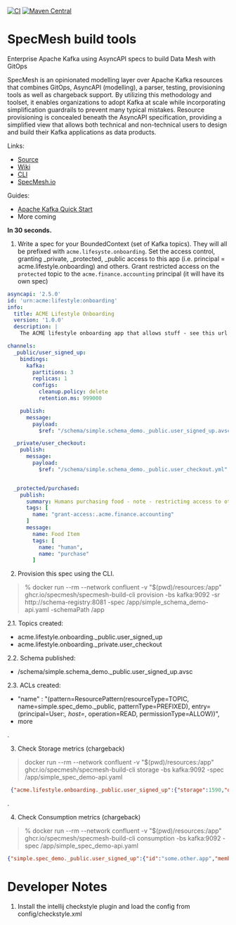 [![CI](https://github.com/specmesh/specmesh-build/actions/workflows/build.yml/badge.svg?branch=main)](https://github.com/specmesh/specmesh-build/actions/workflows/ci.yml)
[![Maven Central](https://img.shields.io/maven-central/v/io.specmesh/specmesh-kafka.svg)](https://central.sonatype.dev/search?q=specmesh-*)

# SpecMesh build tools

Enterprise Apache Kafka using AsyncAPI specs to build Data Mesh with GitOps


SpecMesh is an opinionated modelling layer over Apache Kafka resources that combines GitOps, AsyncAPI (modelling), a parser, testing, provisioning tools as well as chargeback support. By utilizing this methodology and toolset, it enables organizations to adopt Kafka at scale while incorporating simplification guardrails to prevent many typical mistakes. Resource provisioning is concealed beneath the AsyncAPI specification, providing a simplified view that allows both technical and non-technical users to design and build their Kafka applications as data products.

Links:
- [Source](https://github.com/specmesh/specmesh-build)
- [Wiki](https://github.com/specmesh/docs/wiki) 
- [CLI](cli/README.md)
- [SpecMesh.io](https://specmesh.github.io/site/)

Guides:
- [Apache Kafka Quick Start](https://github.com/specmesh/getting-started-apachekafka)
- More coming

**In 30 seconds.**

1. Write a spec for your BoundedContext (set of Kafka topics). They will all be prefixed with `acme.lifesyste.onboarding`. Set the access control, granting _private, _protected, _public access to this app (i.e. principal = acme.lifestyle.onboarding) and others. Grant restricted access on the `protected` topic to the `acme.finance.accounting` principal (it will have its own spec)

```yaml
asyncapi: '2.5.0'
id: 'urn:acme:lifestyle:onboarding'
info:
  title: ACME Lifestyle Onboarding
  version: '1.0.0'
  description: |
    The ACME lifestyle onboarding app that allows stuff - see this url for more detail.. etc

channels:
  _public/user_signed_up:
    bindings:
      kafka:
        partitions: 3
        replicas: 1
        configs:
          cleanup.policy: delete
          retention.ms: 999000

    publish:
      message:
        payload:
          $ref: "/schema/simple.schema_demo._public.user_signed_up.avsc"

  _private/user_checkout:
    publish:
      message:
        payload:
          $ref: "/schema/simple.schema_demo._public.user_checkout.yml"


  _protected/purchased:
    publish:
      summary: Humans purchasing food - note - restricting access to other domain principals
      tags: [
        name: "grant-access:.acme.finance.accounting"
      ]
      message:
        name: Food Item
        tags: [
          name: "human",
          name: "purchase"
        ]
```


2. Provision this spec using the CLI. 

> % docker run --rm --network confluent -v "$(pwd)/resources:/app" ghcr.io/specmesh/specmesh-build-cli  provision -bs kafka:9092  -sr http://schema-registry:8081 -spec /app/simple_schema_demo-api.yaml -schemaPath /app
>
2.1. Topics created:
- acme.lifestyle.onboarding._public.user_signed_up
- acme.lifestyle.onboarding._private.user_checkout

2.2. Schema published:
- /schema/simple.schema_demo._public.user_signed_up.avsc

2.3. ACLs created:
- "name" : "(pattern=ResourcePattern(resourceType=TOPIC, name=simple.spec_demo._public, patternType=PREFIXED), entry=(principal=User:*, host=*, operation=READ, permissionType=ALLOW))",
- more

.


3. Check Storage metrics (chargeback)

> docker run --rm --network confluent -v "$(pwd)/resources:/app" ghcr.io/specmesh/specmesh-build-cli storage -bs kafka:9092 -spec /app/simple_spec_demo-api.yaml
>

```json
 {"acme.lifestyle.onboarding._public.user_signed_up":{"storage":1590,"offset-total":6},"acme.lifestyle._protected.purchased":{"storage":0,"offset-total":0},"acme.lifestyle._private.user_checkout":{"storage":9185,"offset-total":57}}
```
.

4. Check Consumption metrics (chargeback)

>%  docker run --rm --network confluent -v "$(pwd)/resources:/app" ghcr.io/specmesh/specmesh-build-cli consumption -bs kafka:9092 -spec /app/simple_spec_demo-api.yaml


```json
{"simple.spec_demo._public.user_signed_up":{"id":"some.other.app","members":[{"id":"console-consumer-7f9d23c7-a627-41cd-ade9-3919164bc363","clientId":"console-consumer","host":"/172.30.0.3","partitions":[{"id":0,"topic":"simple.spec_demo._public.user_signed_up","offset":57,"timestamp":-1}]}],"offsetTotal":57}}
```




# Developer Notes

1. Install the intellij checkstyle plugin and load the config from config/checkstyle.xml
